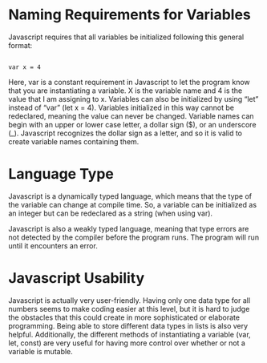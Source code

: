 # Naming Requirements for Variables

Javascript requires that all variables be initialized following this general format: 
```

var x = 4

```

Here, var is a constant requirement in Javascript to let the program know that you are instantiating a variable. X is the variable name and 4 is the value that I am assigning to x. 
Variables can also be initialized by using “let” instead of “var” (let x = 4). Variables initialized in this way cannot be redeclared, meaning the value can never be changed. 
Variable names can begin with an upper or lower case letter, a dollar sign ($), or an underscore (_). Javascript recognizes the dollar sign as a letter, and so it is valid to create variable names containing them.

# Language Type

Javascript is a dynamically typed language, which means that the type of the variable can change at compile time. So, a variable can be initialized as an integer but can be redeclared as a string (when using var). 

Javascript is also a weakly typed language, meaning that type errors are not detected by the compiler before the program runs. The program will run until it encounters an error.


# Javascript Usability

Javascript is actually very user-friendly. Having only one data type for all numbers seems to make coding easier at this level, but it is hard to judge the obstacles that this could create in more sophisticated or elaborate programming. 
Being able to store different data types in lists is also very helpful. Additionally, the different methods of instantiating a variable (var, let, const) are very useful for having more control over whether or not a variable is mutable. 
